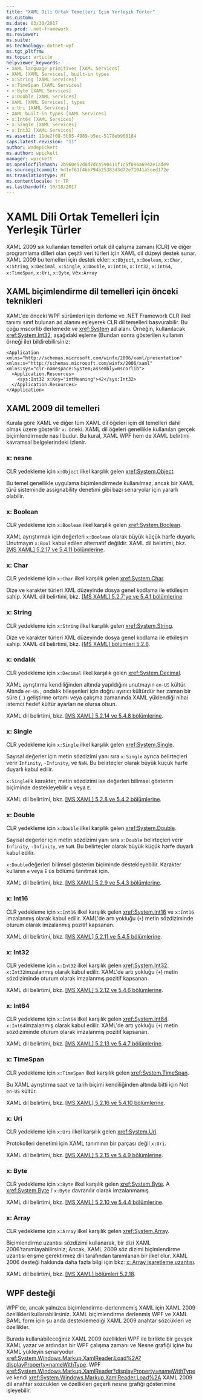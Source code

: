 ```yaml
---
title: "XAML Dili Ortak Temelleri İçin Yerleşik Türler"
ms.custom: 
ms.date: 03/30/2017
ms.prod: .net-framework
ms.reviewer: 
ms.suite: 
ms.technology: dotnet-wpf
ms.tgt_pltfrm: 
ms.topic: article
helpviewer_keywords:
- XAML language primitives [XAML Services]
- XAML [XAML Services], built-in types
- x:String [XAML Services]
- x:TimeSpan [XAML Services]
- x:Byte [XAML Services]
- x:Double [XAML Services]
- XAML [XAML Services], types
- x:Uri [XAML Services]
- XAML built-in types [XAML Services]
- x:Int64 [XAML Services]
- x:Single [XAML Services]
- x:Int32 [XAML Services]
ms.assetid: 11de2f08-5b95-4989-b5ec-5178eb968184
caps.latest.revision: "11"
author: wadepickett
ms.author: wpickett
manager: wpickett
ms.openlocfilehash: 2b960e52d8d7dca590411f1c5f096a6942e1ade9
ms.sourcegitcommit: bd1ef61f4bb794b25383d3d72e71041a5ced172e
ms.translationtype: MT
ms.contentlocale: tr-TR
ms.lasthandoff: 10/18/2017
---
```

# <a name="built-in-types-for-common-xaml-language-primitives"></a>XAML Dili Ortak Temelleri İçin Yerleşik Türler
XAML 2009 sık kullanılan temelleri ortak dil çalışma zamanı (CLR) ve diğer programlama dilleri olan çeşitli veri türleri için XAML dil düzeyi destek sunar. XAML 2009 bu temelleri için destek ekler: `x:Object`, `x:Boolean`, `x:Char`, `x:String`, `x:Decimal`, `x:Single`, `x:Double`, `x:Int16`, `x:Int32`, `x:Int64`, `x:TimeSpan`, `x:Uri`, `x:Byte`, ve`x:Array`  
  
<a name="previous_techniques_for_language_primitives_in_xaml_markup"></a>   
## <a name="previous-techniques-for-language-primitives-in-xaml-markup"></a>XAML biçimlendirme dil temelleri için önceki teknikleri  
 XAML'de önceki WPF sürümleri için derleme ve .NET Framework CLR ilkel tanımı sınıf bulunan ad alanını eşleyerek CLR dil temelleri başvurabilir. Bu çoğu mscorlib derlemede ve <xref:System> ad alanı. Örneğin, kullanılacak <xref:System.Int32>, aşağıdaki eşleme (Bundan sonra gösterilen kullanım örneği ile) bildirebilirsiniz:  
  
```  
<Application xmlns="http://schemas.microsoft.com/winfx/2006/xaml/presentation"  
xmlns:x="http://schemas.microsoft.com/winfx/2006/xaml"   
xmlns:sys="clr-namespace:System;assembly=mscorlib">  
  <Application.Resources>  
    <sys:Int32 x:Key="intMeaning">42</sys:Int32>  
  </Application.Resources>  
</Application>  
```  
  
<a name="xaml_2009_language_primitives"></a>   
## <a name="xaml-2009-language-primitives"></a>XAML 2009 dil temelleri  
 Kurala göre XAML ve diğer tüm XAML dil öğeleri için dil temelleri dahil olmak üzere gösterilir `x:` öneki. XAML dil öğeleri genellikle kullanılan gerçek biçimlendirmede nasıl budur. Bu kural, XAML WPF hem de XAML belirtimi kavramsal belgelerindeki izlenir.  
  
### <a name="xobject"></a>x: nesne  
 CLR yedekleme için `x:Object` ilkel karşılık gelen <xref:System.Object>.  
  
 Bu temel genellikle uygulama biçimlendirmede kullanılmaz, ancak bir XAML türü sisteminde assignability denetimi gibi bazı senaryolar için yararlı olabilir.  
  
### <a name="xboolean"></a>x: Boolean  
 CLR yedekleme için `x:Boolean` ilkel karşılık gelen <xref:System.Boolean>.  
  
 XAML ayrıştırmak için değerleri `x:Boolean` olarak büyük küçük harfe duyarlı. Unutmayın `x:Bool` kabul edilen alternatif değildir. XAML dil belirtimi, bkz. [ \[MS XAML\] 5.2.17 ve 5.4.11 bölümlerine](http://go.microsoft.com/fwlink/?LinkId=114525).  
  
### <a name="xchar"></a>x: Char  
 CLR yedekleme için `x:Char` ilkel karşılık gelen <xref:System.Char>.  
  
 Dize ve karakter türleri XML düzeyinde dosya genel kodlama ile etkileşim sahip. XAML dil belirtimi, bkz. [ \[MS XAML\] 5.2.7'ye ve 5.4.1 bölümlerine](http://go.microsoft.com/fwlink/?LinkId=114525).  
  
### <a name="xstring"></a>x: String  
 CLR yedekleme için `x:String` ilkel karşılık gelen <xref:System.String>.  
  
 Dize ve karakter türleri XML düzeyinde dosya genel kodlama ile etkileşim sahip. XAML dil belirtimi, bkz. [ \[MS XAML\] bölümleri 5.2.6](http://go.microsoft.com/fwlink/?LinkId=114525).  
  
### <a name="xdecimal"></a>x: ondalık  
 CLR yedekleme için `x:Decimal` ilkel karşılık gelen <xref:System.Decimal>.  
  
 XAML ayrıştırma kendiliğinden altında yapıldığını unutmayın `en-US` kültür. Altında `en-US` , ondalık bileşenleri için doğru ayırıcı kültürdür her zaman bir süre (`.`) geliştirme ortamı veya çalışma zamanında XAML yüklendiği nihai istemci hedef kültür ayarları ne olursa olsun.  
  
 XAML dil belirtimi, bkz. [ \[MS XAML\] 5.2.14 ve 5.4.8 bölümlerine](http://go.microsoft.com/fwlink/?LinkId=114525).  
  
### <a name="xsingle"></a>x: Single  
 CLR yedekleme için `x:Single` ilkel karşılık gelen <xref:System.Single>.  
  
 Sayısal değerler için metin sözdizimi yanı sıra `x:Single` ayrıca belirteçleri verir `Infinity`, `-Infinity`, ve `NaN`. Bu belirteçler olarak büyük küçük harfe duyarlı kabul edilir.  
  
 `x:Single`ilk karakter, metin sözdizimi ise değerleri bilimsel gösterim biçiminde destekleyebilir `e` veya `E`.  
  
 XAML dil belirtimi, bkz. [ \[MS XAML\] 5.2.8 ve 5.4.2 bölümlerine](http://go.microsoft.com/fwlink/?LinkId=114525).  
  
### <a name="xdouble"></a>x: Double  
 CLR yedekleme için `x:Double` ilkel karşılık gelen <xref:System.Double>.  
  
 Sayısal değerler için metin sözdizimi yanı sıra `x:Double` belirteçleri verir `Infinity`, `-Infinity`, ve `NaN`. Bu belirteçler olarak büyük küçük harfe duyarlı kabul edilir.  
  
 `x:Double`değerleri bilimsel gösterim biçiminde destekleyebilir. Karakter kullanın `e` veya `E` üs bölümü tanıtmak için.  
  
 XAML dil belirtimi, bkz. [ \[MS XAML\] 5.2.9 ve 5.4.3 bölümlerine](http://go.microsoft.com/fwlink/?LinkId=114525).  
  
### <a name="xint16"></a>x: Int16  
 CLR yedekleme için `x:Int16` ilkel karşılık gelen <xref:System.Int16> ve `x:Int16` imzalanmış olarak kabul edilir. XAML'de artı yokluğu (`+`) metin sözdiziminde oturum olarak imzalanmış pozitif kapsanan.  
  
 XAML dil belirtimi, bkz. [ \[MS XAML\] 5.2.11 ve 5.4.5 bölümlerine](http://go.microsoft.com/fwlink/?LinkId=114525).  
  
### <a name="xint32"></a>x: Int32  
 CLR yedekleme için `x:Int32` ilkel karşılık gelen <xref:System.Int32>. `x:Int32`imzalanmış olarak kabul edilir. XAML'de artı yokluğu (`+`) metin sözdiziminde oturum olarak imzalanmış pozitif kapsanan.  
  
 XAML dil belirtimi, bkz. [ \[MS XAML\] 5.2.12 ve 5.4.6 bölümlerine](http://go.microsoft.com/fwlink/?LinkId=114525).  
  
### <a name="xint64"></a>x: Int64  
 CLR yedekleme için `x:Int64` ilkel karşılık gelen <xref:System.Int64>. `x:Int64`imzalanmış olarak kabul edilir. XAML'de artı yokluğu (`+`) metin sözdiziminde oturum olarak imzalanmış pozitif kapsanan.  
  
 XAML dil belirtimi, bkz. [ \[MS XAML\] 5.2.13 ve 5.4.7 bölümlerine](http://go.microsoft.com/fwlink/?LinkId=114525).  
  
### <a name="xtimespan"></a>x: TimeSpan  
 CLR yedekleme için `x:TimeSpan` ilkel karşılık gelen <xref:System.TimeSpan>.  
  
 Bu XAML ayrıştırma saat ve tarih biçimi kendiliğinden altında bitti için Not `en-US` kültür.  
  
 XAML dil belirtimi, bkz. [ \[MS XAML\] 5.2.16 ve 5.4.10 bölümlerine](http://go.microsoft.com/fwlink/?LinkId=114525).  
  
### <a name="xuri"></a>x: Uri  
 CLR yedekleme için `x:Uri` ilkel karşılık gelen <xref:System.Uri>.  
  
 Protokolleri denetimi için XAML tanımının bir parçası değil `x:Uri`.  
  
 XAML dil belirtimi, bkz. [ \[MS XAML\] 5.2.15 ve 5.4.9 bölümlerine](http://go.microsoft.com/fwlink/?LinkId=114525).  
  
### <a name="xbyte"></a>x: Byte  
 CLR yedekleme için `x:Byte` ilkel karşılık gelen <xref:System.Byte>. A <xref:System.Byte>  /  `x:Byte` davranılır olarak imzalanmamış.  
  
 XAML dil belirtimi, bkz. [ \[MS XAML\] 5.2.10 ve 5.4.4 bölümlerine](http://go.microsoft.com/fwlink/?LinkId=114525).  
  
### <a name="xarray"></a>x: Array  
 CLR yedekleme için `x:Array` ilkel karşılık gelen <xref:System.Array>.  
  
 Biçimlendirme uzantısı sözdizimi kullanarak, bir dizi XAML 2006'tanımlayabilirsiniz; Ancak, XAML 2009 söz dizimi biçimlendirme uzantısı erişme gerektirmez dili tarafından tanımlanan bir ilkel olur. XAML 2006 desteği hakkında daha fazla bilgi için bkz: [x: Array işaretleme uzantısı](../../../docs/framework/xaml-services/x-array-markup-extension.md).  
  
 XAML dil belirtimi, bkz. [ \[MS XAML\] bölümleri 5.2.18](http://go.microsoft.com/fwlink/?LinkId=114525).  
  
<a name="wpf_support"></a>   
## <a name="wpf-support"></a>WPF desteği  
 WPF'de, ancak yalnızca biçimlendirme-derlenmemiş XAML için XAML 2009 özellikleri kullanabilirsiniz. XAML biçimlendirme derlenmiş WPF ve XAML BAML form için şu anda desteklemediği XAML 2009 anahtar sözcükleri ve özellikler.  
  
 Burada kullanabileceğiniz XAML 2009 özellikleri WPF ile birlikte bir gevşek XAML yazar ve ardından bir WPF çalışma zamanı ve Nesne grafiği içine bu XAML yükleyin senaryodur <xref:System.Windows.Markup.XamlReader.Load%2A?displayProperty=nameWithType>. WPF <xref:System.Windows.Markup.XamlReader?displayProperty=nameWithType> ve kendi <xref:System.Windows.Markup.XamlReader.Load%2A> XAML 2009 dil anahtar sözcükleri ve özellikleri geçerli nesne grafiği gösterimine işleyebilir.
